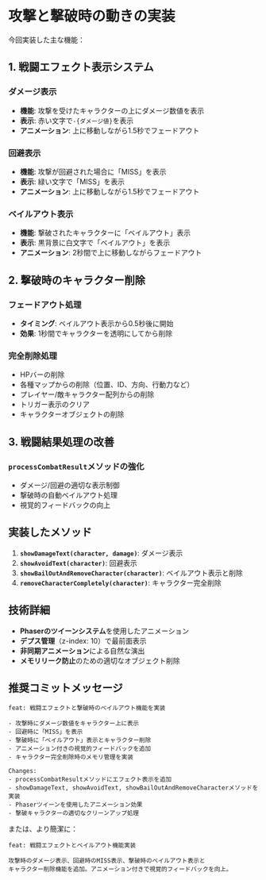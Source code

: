 # 攻撃と撃破時の動きの実装

今回実装した主な機能：

## 1. 戦闘エフェクト表示システム

### ダメージ表示
- **機能**: 攻撃を受けたキャラクターの上にダメージ数値を表示
- **表示**: 赤い文字で`-{ダメージ値}`を表示
- **アニメーション**: 上に移動しながら1.5秒でフェードアウト

### 回避表示
- **機能**: 攻撃が回避された場合に「MISS」を表示
- **表示**: 緑い文字で「MISS」を表示
- **アニメーション**: 上に移動しながら1.5秒でフェードアウト

### ベイルアウト表示
- **機能**: 撃破されたキャラクターに「ベイルアウト」表示
- **表示**: 黒背景に白文字で「ベイルアウト」を表示
- **アニメーション**: 2秒間で上に移動しながらフェードアウト

## 2. 撃破時のキャラクター削除

### フェードアウト処理
- **タイミング**: ベイルアウト表示から0.5秒後に開始
- **効果**: 1秒間でキャラクターを透明にしてから削除

### 完全削除処理
- HPバーの削除
- 各種マップからの削除（位置、ID、方向、行動力など）
- プレイヤー/敵キャラクター配列からの削除
- トリガー表示のクリア
- キャラクターオブジェクトの削除

## 3. 戦闘結果処理の改善

### `processCombatResult`メソッドの強化
- ダメージ/回避の適切な表示制御
- 撃破時の自動ベイルアウト処理
- 視覚的フィードバックの向上

## 実装したメソッド

1. **`showDamageText(character, damage)`**: ダメージ表示
2. **`showAvoidText(character)`**: 回避表示
3. **`showBailOutAndRemoveCharacter(character)`**: ベイルアウト表示と削除
4. **`removeCharacterCompletely(character)`**: キャラクター完全削除

## 技術詳細

- **Phaserのツイーンシステム**を使用したアニメーション
- **デプス管理**（z-index: 10）で最前面表示
- **非同期アニメーション**による自然な演出
- **メモリリーク防止**のための適切なオブジェクト削除

## 推奨コミットメッセージ

```
feat: 戦闘エフェクトと撃破時のベイルアウト機能を実装

- 攻撃時にダメージ数値をキャラクター上に表示
- 回避時に「MISS」を表示
- 撃破時に「ベイルアウト」表示とキャラクター削除
- アニメーション付きの視覚的フィードバックを追加
- キャラクター完全削除時のメモリ管理を実装

Changes:
- processCombatResultメソッドにエフェクト表示を追加
- showDamageText, showAvoidText, showBailOutAndRemoveCharacterメソッドを実装
- Phaserツイーンを使用したアニメーション効果
- 撃破キャラクターの適切なクリーンアップ処理
```

または、より簡潔に：

```
feat: 戦闘エフェクトとベイルアウト機能実装

攻撃時のダメージ表示、回避時のMISS表示、撃破時のベイルアウト表示と
キャラクター削除機能を追加。アニメーション付きで視覚的フィードバックを向上。
```
